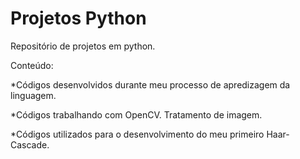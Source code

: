 # Projetos Python
 Repositório de projetos em python.
 
 Conteúdo:

 *Códigos desenvolvidos durante meu processo de apredizagem da linguagem.
 
 *Códigos trabalhando com OpenCV. Tratamento de imagem.
 
 *Códigos utilizados para o desenvolvimento do meu primeiro Haar-Cascade.

